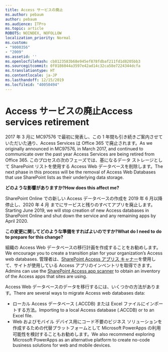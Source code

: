 ```yaml
---
title: Access サービスの廃止
ms.author: pebaum
author: pebaum
ms.audience: ITPro
ms.topic: article
ROBOTS: NOINDEX, NOFOLLOW
localization_priority: Normal
ms.custom:
- "9000356"
- "2009"
ms.assetid: ''
ms.openlocfilehash: cb8123583b68e945ef878fdbaf211fd1d8205bb3
ms.sourcegitcommit: 0f0186044a3597e42ad14c32ca58e7224344dcfa
ms.translationtype: HT
ms.contentlocale: ja-JP
ms.lasthandoff: 12/15/2019
ms.locfileid: "40050494"
---
```

# <a name="access-services-retirement"></a><span data-ttu-id="9842c-102">Access サービスの廃止</span><span class="sxs-lookup"><span data-stu-id="9842c-102">Access services retirement</span></span>

<span data-ttu-id="9842c-103">2017 年 3 月に MC97576 で最初に発表し、この 1 年間も引き続きご案内させていただいた通り、Access Services は Office 365 で廃止されます。</span><span class="sxs-lookup"><span data-stu-id="9842c-103">As we originally announced in MC97576, in March 2017, and continued to communicate over the past year Access Services are being retired from Office 365.</span></span> <span data-ttu-id="9842c-104">このプロセスの次のフェーズでは、基になるデータ ストレージとして SharePoint リストを使用する Access Web データベースを削除します。</span><span class="sxs-lookup"><span data-stu-id="9842c-104">The next phase in this process will be the removal of Access Web Databases that use SharePoint lists as their underlying data storage.</span></span>

<span data-ttu-id="9842c-105">**どのような影響がありますか?**</span><span class="sxs-lookup"><span data-stu-id="9842c-105">**How does this affect me?**</span></span>

<span data-ttu-id="9842c-106">SharePoint Online での新しい Access データベースの作成を 2019 年 6 月以降停止し、2020 年 4 月 までにサービスと残りのすべてアプリを廃止します。</span><span class="sxs-lookup"><span data-stu-id="9842c-106">Starting June 2019, we will stop creation of new Access databases in SharePoint Online and shut down the service and any remaining apps by April 2020.</span></span>

<span data-ttu-id="9842c-107">**この変更に関してどのような準備をすればよいのですか?**</span><span class="sxs-lookup"><span data-stu-id="9842c-107">**What do I need to do to prepare for this change?**</span></span>

<span data-ttu-id="9842c-108">組織の Access Web データベースの移行計画を作成することをお勧めします。</span><span class="sxs-lookup"><span data-stu-id="9842c-108">We encourage you to create a transition plan for your organization’s Access web databases.</span></span> <span data-ttu-id="9842c-109">管理者は、[SharePoint Access アプリス キャナー](https://github.com/SharePoint/PnP-Tools/tree/master/Solutions/SharePoint.AccessApp.Scanner)を使用して、サイトが使用している Access アプリのインベントリを取得できます。</span><span class="sxs-lookup"><span data-stu-id="9842c-109">Admins can use the [SharePoint Access app scanner](https://github.com/SharePoint/PnP-Tools/tree/master/Solutions/SharePoint.AccessApp.Scanner) to obtain an inventory of the Access apps that sites are using.</span></span>

<span data-ttu-id="9842c-110">Access Web データベースのデータを移行するには、いくつかの方法があります。</span><span class="sxs-lookup"><span data-stu-id="9842c-110">There are several ways to migrate Access web databases data:</span></span>

- <span data-ttu-id="9842c-111">ローカル Access データベース (.ACCDB) または Excel ファイルにインポートする方法。</span><span class="sxs-lookup"><span data-stu-id="9842c-111">Importing to a local Access database (.ACCDB) or to an Excel file.</span></span>
- <span data-ttu-id="9842c-112">Web およびモバイル デバイス用にコード不要のビジネス ソリューションを作成するための代替プラットフォームとして Microsoft PowerApps の利用可能性を検討することもお勧めします。</span><span class="sxs-lookup"><span data-stu-id="9842c-112">We also recommend exploring Microsoft PowerApps as an alternative platform to create no-code business solutions for web and mobile devices.</span></span>